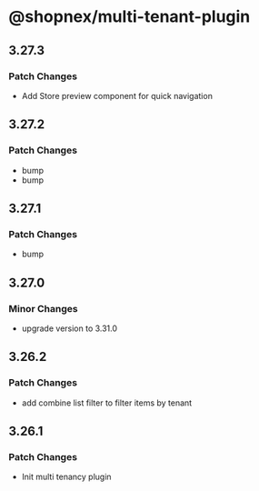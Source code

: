# @shopnex/multi-tenant-plugin

## 3.27.3

### Patch Changes

- Add Store preview component for quick navigation

## 3.27.2

### Patch Changes

- bump
- bump

## 3.27.1

### Patch Changes

- bump

## 3.27.0

### Minor Changes

- upgrade version to 3.31.0

## 3.26.2

### Patch Changes

- add combine list filter to filter items by tenant

## 3.26.1

### Patch Changes

- Init multi tenancy plugin
